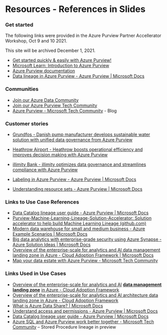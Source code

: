 # Resources - References in Slides
### Get started

The following links were provided in the Azure Purview Partner Accellerator Workshop, Oct 9 and 10 2021.

This site will be archived December 1, 2021.

*   [Get started quickly & easily with Azure Purview!](https://azure.microsoft.com/en-us/services/purview/)
*   [Microsoft Learn: Introduction to Azure Purview](https://docs.microsoft.com/en-us/learn/modules/intro-to-azure-purview/)
*   [Azure Purview documentation](https://docs.microsoft.com/en-us/azure/purview/)
*   [Data lineage in Azure Purview - Azure Purview | Microsoft Docs](https://docs.microsoft.com/en-us/azure/purview/concept-data-lineage)

### Communities

*   [Join our Azure Data Community](https://www.microsoft.com/en-us/sql-server/community?activetab=pivot_1%3aprimaryr3)
*   [Join our Azure Purview Tech Community](https://techcommunity.microsoft.com/t5/azure-purview/bg-p/AzurePurviewBlog)
*   [Azure Purview - Microsoft Tech Community](https://techcommunity.microsoft.com/t5/azure-purview/bg-p/AzurePurviewBlog) - Blog

### Customer stories

*   [Grundfos - Danish pump manufacturer develops sustainable water solution with unified data governance from Azure Purview](https://customers.microsoft.com/en-gb/story/856266-grundfos-manufacturing-azure-purview)
*   [Heathrow Airport - Heathrow boosts operational efficiency and improves decision making with Azure Purview](https://customers.microsoft.com/en-us/story/1383581039090498352-heathrow-airport-travel-azure)
*   [illimity Bank - illimity optimizes data governance and streamlines compliance with Azure Purview](https://customers.microsoft.com/en-gb/story/861887-illimity-banking-capital-markets-azure)

*   [Labeling in Azure Purview - Azure Purview | Microsoft Docs](https://docs.microsoft.com/en-us/azure/purview/create-sensitivity-label)
*   [Understanding resource sets - Azure Purview | Microsoft Docs](https://docs.microsoft.com/en-us/azure/purview/concept-resource-sets)

### Links to Use Case References

*   [Data Catalog lineage user guide - Azure Purview | Microsoft Docs](https://docs.microsoft.com/en-us/azure/purview/catalog-lineage-user-guide)
*   [Purview-Machine-Learning-Lineage-Solution-Accelerator: Solution accelerator to help build Machine Learning Lineage (github.com)](https://github.com/microsoft/Purview-Machine-Learning-Lineage-Solution-Accelerator)
*   [Modern data warehouse for small and medium business - Azure Example Scenarios | Microsoft Docs](https://docs.microsoft.com/en-us/azure/architecture/example-scenario/data/small-medium-data-warehouse)
*   [Big data analytics with enterprise-grade security using Azure Synapse - Azure Solution Ideas | Microsoft Docs](https://docs.microsoft.com/en-us/azure/architecture/solution-ideas/articles/big-data-analytics-enterprise-grade-security)
*   [Overview of the enterprise-scale for analytics and AI data management landing zone in Azure - Cloud Adoption Framework | Microsoft Docs](https://docs.microsoft.com/en-us/azure/cloud-adoption-framework/scenarios/data-management/architectures/data-management-landing-zone)
*   [Map your data estate with Azure Purview - Microsoft Tech Community](https://techcommunity.microsoft.com/t5/azure-purview/map-your-data-estate-with-azure-purview/ba-p/1958197)

### Links Used in Use Cases

*   [Overview of the enterprise-scale for analytics and AI](https://docs.microsoft.com/en-us/azure/cloud-adoption-framework/scenarios/data-management/architectures/data-management-landing-zone) **[data management landing zone](https://docs.microsoft.com/en-us/azure/cloud-adoption-framework/scenarios/data-management/architectures/data-management-landing-zone)** [in Azure - Cloud Adoption Framework](https://docs.microsoft.com/en-us/azure/cloud-adoption-framework/scenarios/data-management/architectures/data-management-landing-zone)[](https://docs.microsoft.com/en-us/azure/cloud-adoption-framework/scenarios/data-management/architectures/data-management-landing-zone)
*   [Overview of the enterprise-scale for analytics and AI architecture data landing zone in Azure - Cloud Adoption Framework](https://docs.microsoft.com/en-us/azure/cloud-adoption-framework/scenarios/data-management/architectures/data-landing-zone)
*   [What is Azure Data Share? | Microsoft Docs](https://docs.microsoft.com/en-us/azure/data-share/overview)
*   [Understand access and permissions - Azure Purview | Microsoft Docs](https://docs.microsoft.com/en-us/azure/purview/catalog-permissions)[](https://docs.microsoft.com/en-us/azure/cloud-adoption-framework/scenarios/data-management/architectures/data-management-landing-zone)
*   [Data Catalog lineage user guide - Azure Purview | Microsoft Docs](https://docs.microsoft.com/en-us/azure/purview/catalog-lineage-user-guide)
*   [Azure SQL and Azure Purview work better together - Microsoft Tech Community](https://techcommunity.microsoft.com/t5/azure-sql/azure-sql-and-azure-purview-work-better-together/ba-p/2812912) – Stored Procedure lineage in preview
